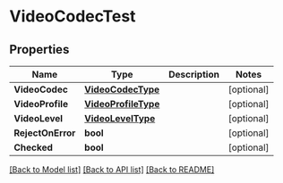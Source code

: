 # VideoCodecTest

## Properties

Name | Type | Description | Notes
------------ | ------------- | ------------- | -------------
**VideoCodec** | [**VideoCodecType**](video_codec_type.md) |  | [optional] 
**VideoProfile** | [**VideoProfileType**](video_profile_type.md) |  | [optional] 
**VideoLevel** | [**VideoLevelType**](video_level_type.md) |  | [optional] 
**RejectOnError** | **bool** |  | [optional] 
**Checked** | **bool** |  | [optional] 

[[Back to Model list]](../README.md#documentation-for-models) [[Back to API list]](../README.md#documentation-for-api-endpoints) [[Back to README]](../README.md)


